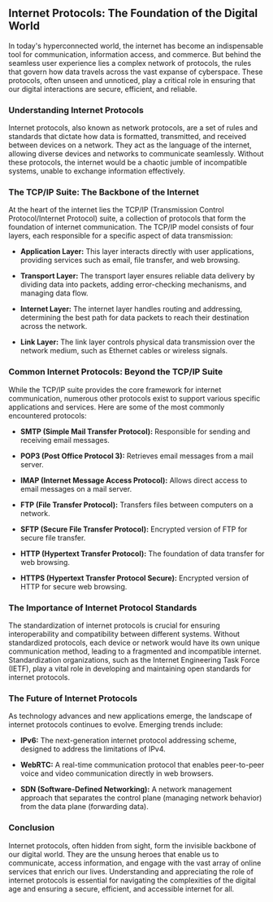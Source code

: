 ## Internet Protocols: The Foundation of the Digital World

In today's hyperconnected world, the internet has become an indispensable tool for communication, information access, and commerce. But behind the seamless user experience lies a complex network of protocols, the rules that govern how data travels across the vast expanse of cyberspace. These protocols, often unseen and unnoticed, play a critical role in ensuring that our digital interactions are secure, efficient, and reliable.

### Understanding Internet Protocols

Internet protocols, also known as network protocols, are a set of rules and standards that dictate how data is formatted, transmitted, and received between devices on a network. They act as the language of the internet, allowing diverse devices and networks to communicate seamlessly. Without these protocols, the internet would be a chaotic jumble of incompatible systems, unable to exchange information effectively.

### The TCP/IP Suite: The Backbone of the Internet

At the heart of the internet lies the TCP/IP (Transmission Control Protocol/Internet Protocol) suite, a collection of protocols that form the foundation of internet communication. The TCP/IP model consists of four layers, each responsible for a specific aspect of data transmission:

- **Application Layer:** This layer interacts directly with user applications, providing services such as email, file transfer, and web browsing.

- **Transport Layer:** The transport layer ensures reliable data delivery by dividing data into packets, adding error-checking mechanisms, and managing data flow.

- **Internet Layer:** The internet layer handles routing and addressing, determining the best path for data packets to reach their destination across the network.

- **Link Layer:** The link layer controls physical data transmission over the network medium, such as Ethernet cables or wireless signals.

### Common Internet Protocols: Beyond the TCP/IP Suite

While the TCP/IP suite provides the core framework for internet communication, numerous other protocols exist to support various specific applications and services. Here are some of the most commonly encountered protocols:

- **SMTP (Simple Mail Transfer Protocol):** Responsible for sending and receiving email messages.

- **POP3 (Post Office Protocol 3):** Retrieves email messages from a mail server.

- **IMAP (Internet Message Access Protocol):** Allows direct access to email messages on a mail server.

- **FTP (File Transfer Protocol):** Transfers files between computers on a network.

- **SFTP (Secure File Transfer Protocol):** Encrypted version of FTP for secure file transfer.

- **HTTP (Hypertext Transfer Protocol):** The foundation of data transfer for web browsing.

- **HTTPS (Hypertext Transfer Protocol Secure):** Encrypted version of HTTP for secure web browsing.

### The Importance of Internet Protocol Standards

The standardization of internet protocols is crucial for ensuring interoperability and compatibility between different systems. Without standardized protocols, each device or network would have its own unique communication method, leading to a fragmented and incompatible internet. Standardization organizations, such as the Internet Engineering Task Force (IETF), play a vital role in developing and maintaining open standards for internet protocols.

### The Future of Internet Protocols

As technology advances and new applications emerge, the landscape of internet protocols continues to evolve. Emerging trends include:

- **IPv6:** The next-generation internet protocol addressing scheme, designed to address the limitations of IPv4.

- **WebRTC:** A real-time communication protocol that enables peer-to-peer voice and video communication directly in web browsers.

- **SDN (Software-Defined Networking):** A network management approach that separates the control plane (managing network behavior) from the data plane (forwarding data).

### Conclusion

Internet protocols, often hidden from sight, form the invisible backbone of our digital world. They are the unsung heroes that enable us to communicate, access information, and engage with the vast array of online services that enrich our lives. Understanding and appreciating the role of internet protocols is essential for navigating the complexities of the digital age and ensuring a secure, efficient, and accessible internet for all.

